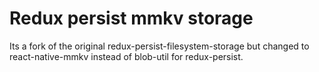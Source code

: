 # Redux persist mmkv storage

Its a fork of the original redux-persist-filesystem-storage but changed to react-native-mmkv instead of blob-util for redux-persist.